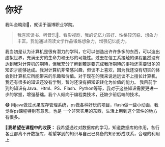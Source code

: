 # 你好
我叫金晓刚:boy:，就读于淄博职业学院。
>我喜欢读书、听音乐:musical_note:、看影视剧，我的记忆力较好、性格较沉稳、想象力丰富。我能通过阅读文学作品锻炼想象力，增强记忆能力。

我当初是认为计算机是很有潜力的学科，它可以创造出许许多多的东西，可以造出虚拟世界，充满无穷的生命力和无尽的可能性。过去在信工系接触的课程虽然没有达到我对计算机的期待，但我充分了解到若是要完成我所期待的事物还需要很多的知识才能够达成。我对计算机非常感兴趣，但谈不上喜欢，因为我还没有切实的体会到计算机它所能带来的乐趣和价值。对于现在的我来说远远谈不上擅长计算机，我还有很多的知识还没有学到，暂时还没有把知识转化为价值的能力。 我目前学到的知识有Java、Html、PS、Flash、Python等等，我对于这些知识需要更进一步的掌握，增强基础。我个人倾向于编程类技术，还缺少前后端的技术。

**:yum:** 用java做过水果库存管理系统，ps做各种好玩的项目，flash做一些小动画，我觉得ps课程特别有意思，也是
  一个非常实用的东西，生活上用到这个软件的地方有很多。


**:sheep:我希望在课程中的收获：** 我希望通过对数据库的学习，知道数据库的作用，各行各业都离不开数据库，希望学到的知识与自己已具备的知识形成联系，合理的利用上
